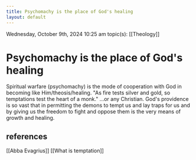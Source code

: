```yaml
---
title: Psychomachy is the place of God's healing
layout: default
---
```


Wednesday, October 9th, 2024 10:25 am
topic(s): [[Theology]]

# Psychomachy is the place of God's healing

Spiritual warfare (psychomachy) is the mode of cooperation with God in becoming like Him/theosis/healing. "As fire tests silver and gold, so temptations test the heart of a monk." ...or any Christian. God's providence is so vast that in permitting the demons to tempt us and lay traps for us and by giving us the freedom to fight and oppose them is the very means of growth and healing.

## references
[[Abba Evagrius]]
[[What is temptation]]
